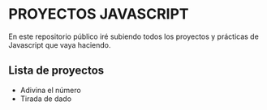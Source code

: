 # PROYECTOS JAVASCRIPT

En este repositorio público iré subiendo todos los proyectos y prácticas de Javascript que vaya haciendo.

## Lista de proyectos

- Adivina el número
- Tirada de dado
